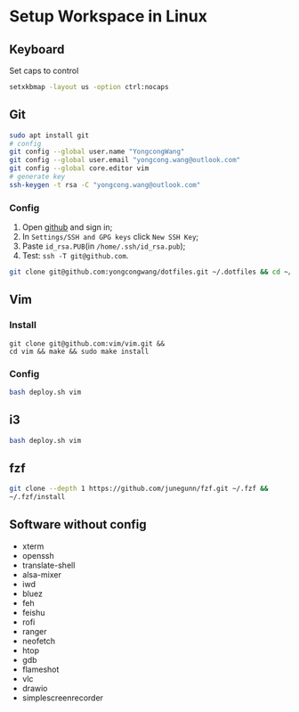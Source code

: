 # Setup Workspace in Linux

## Keyboard

Set caps to control

```Bash
setxkbmap -layout us -option ctrl:nocaps
```

## Git

```Bash
sudo apt install git
# config
git config --global user.name "YongcongWang"
git config --global user.email "yongcong.wang@outlook.com"
git config --global core.editor vim
# generate key
ssh-keygen -t rsa -C "yongcong.wang@outlook.com"
```

### Config

1. Open [github](https://github.com/) and sign in;
2. In `Settings/SSH and GPG keys` click `New SSH Key`;
3. Paste `id_rsa.PUB`(in `/home/.ssh/id_rsa.pub`);
4. Test: `ssh -T git@github.com`.

```Bash
git clone git@github.com:yongcongwang/dotfiles.git ~/.dotfiles && cd ~/.dotfiles && bash deploy.sh git
```

## Vim

### Install

```
git clone git@github.com:vim/vim.git &&
cd vim && make && sudo make install
```

### Config

```Bash
bash deploy.sh vim
```

## i3

```Bash
bash deploy.sh vim
```

## fzf

```Bash
git clone --depth 1 https://github.com/junegunn/fzf.git ~/.fzf &&
~/.fzf/install
```

## Software without config

- xterm
- openssh
- translate-shell
- alsa-mixer
- iwd
- bluez
- feh
- feishu
- rofi
- ranger
- neofetch
- htop
- gdb
- flameshot
- vlc
- drawio
- simplescreenrecorder
